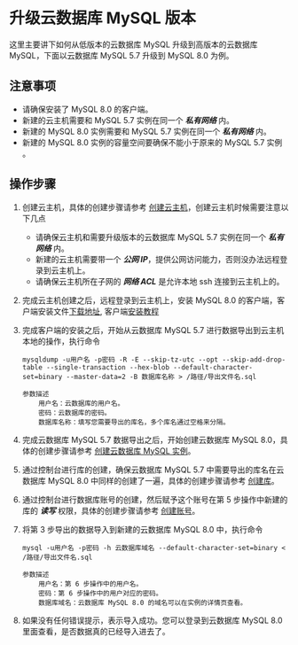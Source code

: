 # 升级云数据库 MySQL 版本
这里主要讲下如何从低版本的云数据库 MySQL 升级到高版本的云数据库 MySQL，下面以云数据库 MySQL 5.7 升级到 MySQL 8.0 为例。

## 注意事项
* 请确保安装了 MySQL 8.0 的客户端。 
* 新建的云主机需要和 MySQL 5.7 实例在同一个 ***私有网络*** 内。
* 新建的 MySQL 8.0 实例需要和 MySQL 5.7 实例在同一个 ***私有网络*** 内。
* 新建的 MySQL 8.0 实例的容量空间要确保不能小于原来的 MySQL 5.7 实例 。

## 操作步骤
1. 创建云主机，具体的创建步骤请参考 [创建云主机](https://www.jdcloud.com/help/detail/303/isCatalog/1)，创建云主机时候需要注意以下几点
    * 请确保云主机和需要升级版本的云数据库 MySQL 5.7 实例在同一个 ***私有网络*** 内。
    * 新建的云主机需要带一个 ***公网 IP***，提供公网访问能力，否则没办法远程登录到云主机上。
    * 请确保云主机所在子网的 ***网络 ACL*** 是允许本地 ssh 连接到云主机上的。
2. 完成云主机创建之后，远程登录到云主机上，安装 MySQL 8.0 的客户端，客户端安装文件[下载地址](https://dev.mysql.com/downloads/mysql/5.5.html?os=31&version=5.1), 客户端[安装教程](https://dev.mysql.com/doc/refman/8.0/en/linux-installation-rpm.html)
3. 完成客户端的安装之后，开始从云数据库 MySQL 5.7 进行数据导出到云主机本地的操作，执行命令

    ```
    mysqldump -u用户名 -p密码 -R -E --skip-tz-utc --opt --skip-add-drop-table --single-transaction --hex-blob --default-character-set=binary --master-data=2 -B 数据库名称 > /路径/导出文件名.sql

    参数描述
        用户名：云数据库的用户名。
        密码：云数据库的密码。
        数据库名称：填写您需要导出的库名，多个库名通过空格来分隔。
    ```

4. 完成云数据库 MySQL 5.7 数据导出之后，开始创建云数据库 MySQL 8.0，具体的创建步骤请参考 [创建云数据库 MySQL 实例](../../../Operation-Guide/Instance/Create-Instance.md)。
5. 通过控制台进行库的创建，确保云数据库 MySQL 5.7 中需要导出的库名在云数据库 MySQL 8.0 中同样的创建了一遍，具体的创建步骤请参考 [创建库](../../../Operation-Guide/Database-Management/Create-Database.md)。
6. 通过控制台进行数据库账号的创建，然后赋予这个账号在第 5 步操作中新建的库的 ***读写*** 权限，具体的创建步骤请参考 [创建账号](../../../Operation-Guide/Account/Create-Account.md)。

7. 将第 3 步导出的数据导入到新建的云数据库 MySQL 8.0 中，执行命令

    ```
    mysql -u用户名 -p密码 -h 云数据库域名 --default-character-set=binary < /路径/导出文件名.sql

    参数描述
        用户名：第 6 步操作中的用户名。
        密码：第 6 步操作中的用户对应的密码。
        数据库域名：云数据库 MySQL 8.0 的域名可以在实例的详情页查看。
    ```
    
6. 如果没有任何错误提示，表示导入成功。您可以登录到云数据库 MySQL 8.0 里面查看，是否数据真的已经导入进去了。
